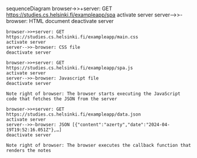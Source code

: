 sequenceDiagram
    browser->>+server: GET https://studies.cs.helsinki.fi/exampleapp/spa
    activate server
    server-->>-browser: HTML document
    deactivate server

    browser->>+server: GET https://studies.cs.helsinki.fi/exampleapp/main.css
    activate server
    server-->>-browser: CSS file
    deactivate server

    browser->>+server: GET https://studies.cs.helsinki.fi/exampleapp/spa.js
    activate server
    server-->>-browser: Javascript file
    deactivate server

    Note right of browser: The browser starts executing the JavaScript code that fetches the JSON from the server

    browser->>+server: GET https://studies.cs.helsinki.fi/exampleapp/data.json
    activate server
    server-->>-browser: JSON [{"content":"azerty","date":"2024-04-19T19:52:16.051Z"},…]
    deactivate server

    Note right of browser: The browser executes the callback function that renders the notes